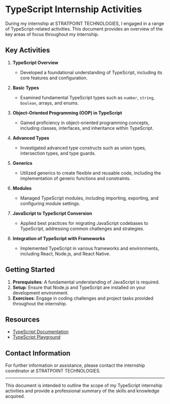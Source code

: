 # TypeScript Internship Activities

During my internship at STRATPOINT TECHNOLOGIES, I engaged in a range of TypeScript-related activities. This document provides an overview of the key areas of focus throughout my internship.

## Key Activities

1. **TypeScript Overview**
   - Developed a foundational understanding of TypeScript, including its core features and configuration.

2. **Basic Types**
   - Examined fundamental TypeScript types such as `number`, `string`, `boolean`, arrays, and enums.

3. **Object-Oriented Programming (OOP) in TypeScript**
   - Gained proficiency in object-oriented programming concepts, including classes, interfaces, and inheritance within TypeScript.

4. **Advanced Types**
   - Investigated advanced type constructs such as union types, intersection types, and type guards.

5. **Generics**
   - Utilized generics to create flexible and reusable code, including the implementation of generic functions and constraints.

6. **Modules**
   - Managed TypeScript modules, including importing, exporting, and configuring module settings.

7. **JavaScript to TypeScript Conversion**
   - Applied best practices for migrating JavaScript codebases to TypeScript, addressing common challenges and strategies.

8. **Integration of TypeScript with Frameworks**
   - Implemented TypeScript in various frameworks and environments, including React, Node.js, and React Native.

## Getting Started

1. **Prerequisites**: A fundamental understanding of JavaScript is required.
2. **Setup**: Ensure that Node.js and TypeScript are installed on your development environment.
3. **Exercises**: Engage in coding challenges and project tasks provided throughout the internship.

## Resources

- [TypeScript Documentation](https://www.typescriptlang.org/docs/)
- [TypeScript Playground](https://www.typescriptlang.org/play)

## Contact Information

For further information or assistance, please contact the internship coordinator at STRATPOINT TECHNOLOGIES.

---

This document is intended to outline the scope of my TypeScript internship activities and provide a professional summary of the skills and knowledge acquired.


